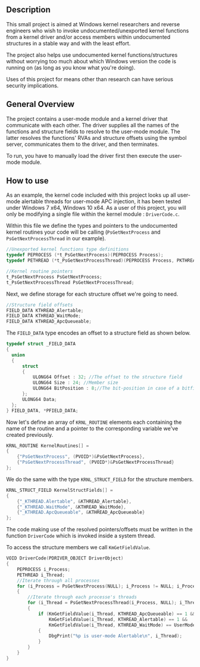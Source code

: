 ## Description
This small project is aimed at Windows kernel researchers and reverse engineers who wish to invoke undocumented/unexported kernel functions from a kernel driver and/or access members within undocumented structures in a stable way and with the least effort.

The project also helps use undocumented kernel functions/structures without worrying too much about which Windows version the code is running on (as long as you know what you're doing).

Uses of this project for means other than research can have serious security implications.

## General Overview

The project contains a user-mode module and a kernel driver that communicate with each other. The driver supplies all the names of the functions and structure fields to resolve to the user-mode module. The latter resolves the functions' RVAs and structure offsets using the symbol server, communicates them to the driver, and then terminates.

To run, you have to manually load the driver first then execute the user-mode module.

## How to use

As an example, the kernel code included with this project looks up all user-mode alertable threads for user-mode APC injection, it has been tested under Windows 7 x64, Windows 10 x64.
As a user of this project, you will only be modifying a single file within the kernel module : `DriverCode.c`. 

Within this file we define the types and pointers to the undocumented kernel routines your code will be calling (`PsGetNextProcess` and `PsGetNextProcessThread` in our example).

```C
//Unexported kernel functions type definitions
typedef PEPROCESS (*t_PsGetNextProcess)(PEPROCESS Process);
typedef PETHREAD (*t_PsGetNextProcessThread)(PEPROCESS Process, PKTHREAD Thread);

//Kernel routine pointers
t_PsGetNextProcess PsGetNextProcess;
t_PsGetNextProcessThread PsGetNextProcessThread;
```

Next, we define storage for each structure offset we're going to need.

```C
//Structure field offsets
FIELD_DATA KTHREAD_Alertable;
FIELD_DATA KTHREAD_WaitMode;
FIELD_DATA KTHREAD_ApcQueueable;
```
The `FIELD_DATA` type encodes an offset to a structure field as shown below.

```C
typedef struct _FIELD_DATA
{
  union
  {
	  struct
	  {
		  ULONG64 Offset : 32; //The offset to the structure field
		  ULONG64 Size : 24; //Member size
		  ULONG64 BitPosition : 8;//The bit-position in case of a bitfield
	  };
	  ULONG64 Data;
  };
} FIELD_DATA, *PFIELD_DATA;
```

Now let's define an array of `KRNL_ROUTINE` elements each containing the name of the routine and a pointer to the corresponding variable we've created previously.

```C
KRNL_ROUTINE KernelRoutines[] =
{
	{"PsGetNextProcess", (PVOID*)&PsGetNextProcess},
	{"PsGetNextProcessThread", (PVOID*)&PsGetNextProcessThread}
};
```

We do the same with the type `KRNL_STRUCT_FIELD` for the structure members.

```C
KRNL_STRUCT_FIELD KernelStructFields[] =
{
	{"_KTHREAD.Alertable", &KTHREAD_Alertable},
	{"_KTHREAD.WaitMode", &KTHREAD_WaitMode},
	{"_KTHREAD.ApcQueueable", &KTHREAD_ApcQueueable}
};
```

The code making use of the resolved pointers/offsets must be written in the function `DriverCode` which is invoked inside a system thread.

To access the structure members we call `KmGetFieldValue`.

```C
VOID DriverCode(PDRIVER_OBJECT DriverObject)
{
	PEPROCESS i_Process;
	PETHREAD i_Thread;
	//Iterate through all processes
	for (i_Process = PsGetNextProcess(NULL); i_Process != NULL; i_Process = PsGetNextProcess(i_Process))
	{
		//Iterate through each processe's threads
		for (i_Thread = PsGetNextProcessThread(i_Process, NULL); i_Thread != NULL; i_Thread = PsGetNextProcessThread(i_Process, i_Thread))
		{
			if (KmGetFieldValue(i_Thread, KTHREAD_ApcQueueable) == 1 &&
				KmGetFieldValue(i_Thread, KTHREAD_Alertable) == 1 &&
				KmGetFieldValue(i_Thread, KTHREAD_WaitMode) == UserMode)
			{
				DbgPrint("%p is user-mode Alertable\n", i_Thread);
			}
		}
	}
}
```
